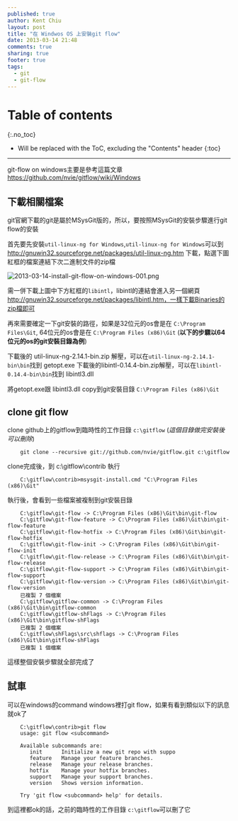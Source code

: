 ```yaml
---
published: true
author: Kent Chiu
layout: post
title: "在 Windwos OS 上安裝git flow"
date: 2013-03-14 21:48
comments: true
sharing: true
footer: true
tags: 
  - git
  - git-flow
---
```


# Table of contents
{:.no_toc}

* Will be replaced with the ToC, excluding the "Contents" header
{:toc}

----------------------------------------------------------------



git-flow on windows主要是參考這篇文章
https://github.com/nvie/gitflow/wiki/Windows

## 下載相關檔案

git官網下載的git是屬於MSysGit版的，所以，要按照MSysGit的安裝步驟進行git flow的安裝

首先要先安裝`util-linux-ng for Windows`,`util-linux-ng for Windows`可以到
http://gnuwin32.sourceforge.net/packages/util-linux-ng.htm 下載，點選下圖紅框的檔案連結下次二進制文件的zip檔

![2013-03-14-install-git-flow-on-windows-001.png][]

需一併下載上圖中下方紅框的`libintl`，libintl的連結會進入另一個網頁 http://gnuwin32.sourceforge.net/packages/libintl.htm，一樣下載Binaries的zip檔即可


再來需要確定一下git安裝的路徑，如果是32位元的os會是在 `C:\Program Files\Git`, 64位元的os會是在 `C:\Program Files (x86)\Git` (**以下的步驟以64位元的os的git安裝目錄為例**)


下載後的 util-linux-ng-2.14.1-bin.zip 解壓，可以在`util-linux-ng-2.14.1-bin\bin`找到 getopt.exe
下載後的libintl-0.14.4-bin.zip解壓，可以在`libintl-0.14.4-bin\bin`找到 libintl3.dll

將getopt.exe跟 libintl3.dll copy到git安裝目錄 `C:\Program Files (x86)\Git` 

## clone git flow

clone github上的gitflow到臨時性的工作目錄 `c:\gitflow` (*這個目錄做完安裝後可以刪除*)



```
	git clone --recursive git://github.com/nvie/gitflow.git c:\gitflow

```


clone完成後，到 c:\gitflow\contrib 執行



``` 
	C:\gitflow\contrib>msysgit-install.cmd "C:\Program Files (x86)\Git"

```

執行後，會看到一些檔案被複制到git安裝目錄


```
	C:\gitflow\git-flow -> C:\Program Files (x86)\Git\bin\git-flow
	C:\gitflow\git-flow-feature -> C:\Program Files (x86)\Git\bin\git-flow-feature
	C:\gitflow\git-flow-hotfix -> C:\Program Files (x86)\Git\bin\git-flow-hotfix
	C:\gitflow\git-flow-init -> C:\Program Files (x86)\Git\bin\git-flow-init
	C:\gitflow\git-flow-release -> C:\Program Files (x86)\Git\bin\git-flow-release
	C:\gitflow\git-flow-support -> C:\Program Files (x86)\Git\bin\git-flow-support
	C:\gitflow\git-flow-version -> C:\Program Files (x86)\Git\bin\git-flow-version
	已複製 7 個檔案
	C:\gitflow\gitflow-common -> C:\Program Files (x86)\Git\bin\gitflow-common
	C:\gitflow\gitflow-shFlags -> C:\Program Files (x86)\Git\bin\gitflow-shFlags
	已複製 2 個檔案
	C:\gitflow\shFlags\src\shflags -> C:\Program Files (x86)\Git\bin\gitflow-shFlags
	已複製 1 個檔案

```

這樣整個安裝步驟就全部完成了

## 試車

可以在windows的command  windows裡打git flow，如果有看到類似以下的訊息就ok了


```
	C:\gitflow\contrib>git flow
	usage: git flow <subcommand>
	
	Available subcommands are:
	   init      Initialize a new git repo with suppo
	   feature   Manage your feature branches.
	   release   Manage your release branches.
	   hotfix    Manage your hotfix branches.
	   support   Manage your support branches.
	   version   Shows version information.
	
	Try 'git flow <subcommand> help' for details.

```

到這裡都ok的話，之前的臨時性的工作目錄 `c:\gitflow`可以刪了它


[2013-03-14-install-git-flow-on-windows-001.png]: http://blog.kent-chiu.com/images/2013-03-14/2013-03-14-install-git-flow-on-windows-001.png
